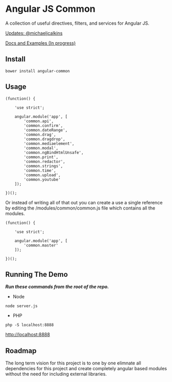 Angular JS Common
===========================

A collection of useful directives, filters, and services for Angular JS.

[Updates: @michaeljcalkins](https://twitter.com/michaeljcalkins)

[Docs and Examples (In progress)](http://clouddueling.github.io/angular-common/)

## Install

```
bower install angular-common
```

## Usage

```
(function() {

    'use strict';
    
    angular.module('app', [
        'common.api',
        'common.confirm',
        'common.dateRange',
        'common.drag',
        'common.dragdrop',
        'common.mediaelement',
        'common.modal',
        'common.ngBindHtmlUnsafe',
        'common.print',
        'common.redactor',
        'common.strings',
        'common.time',
        'common.upload',
        'common.youtube'
    ]);

})();
```

Or instead of writing all of that out you can create a use a single reference by editing the /modules/common/common.js file which contains all the modules.


```
(function() {

    'use strict';

    angular.module('app', [
        'common.master'
    ]);
    
})();
```



## Running The Demo

***Run these commands from the root of the repo.***

- Node
```
node server.js
```

- PHP
```
php -S localhost:8888
```


<a href='http://localhost:8000'>http://localhost:8888</a>



## Roadmap

The long term vision for this project is to one by one elimnate all dependencies for this project and create completely angular based modules without the need for including external libraries.

